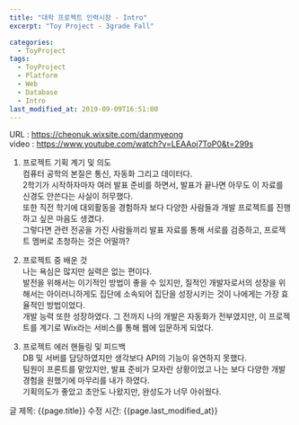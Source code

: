 ```yaml
---
title: "대학 프로젝트 인력시장 - Intro"
excerpt: "Toy Project - 3grade Fall"

categories:
  - ToyProject
tags:
  - ToyProject
  - Platform
  - Web
  - Database
  - Intro
last_modified_at: 2019-09-09T16:51:00
---
```


URL : https://cheonuk.wixsite.com/danmyeong   
video : https://www.youtube.com/watch?v=LEAAoj7ToP0&t=299s    

1. 프로젝트 기획 계기 및 의도  
컴퓨터 공학의 본질은 통신, 자동화 그리고 데이터다.  
2학기가 시작하자마자 여러 발표 준비를 하면서, 발표가 끝나면 아무도 이 자료를 신경도 안쓴다는 사실이 허무했다.  
또한 직전 학기에 대외활동을 경험하자 보다 다양한 사람들과 개발 프로젝트를 진행하고 싶은 마음도 생겼다.  
그렇다면 관련 전공을 가진 사람들끼리 발표 자료를 통해 서로를 검증하고, 프로젝트 멤버로 초청하는 것은 어떨까?  

2. 프로젝트 중 배운 것  
나는 욕심은 많지만 실력은 없는 편이다.  
발전을 위해서는 이기적인 방법이 좋을 수 있지만, 질적인 개발자로서의 성장을 위해서는 아이러니하게도 집단에 소속되어 집단을 성장시키는 것이 나에게는 가장 효율적인 방법이었다.  
개발 능력 또한 성장하였다. 그 전까지 나의 개발은 자동화가 전부였지만, 이 프로젝트를 계기로 Wix라는 서비스를 통해 웹에 입문하게 되었다.  

3. 프로젝트 에러 핸들링 및 피드백  
DB 및 서버를 담당하였지만 생각보다 API의 기능이 유연하지 못했다.  
팀원이 프론트를 맡았지만, 발표 준비가 모자란 상황이었고 나는 보다 다양한 개발 경험을 원했기에 마무리를 내가 하였다.   
기획의도가 좋았고 초안도 나왔지만, 완성도가 너무 아쉬웠다.   


글 제목: {{page.title}}
수정 시간: {{page.last_modified_at}}
